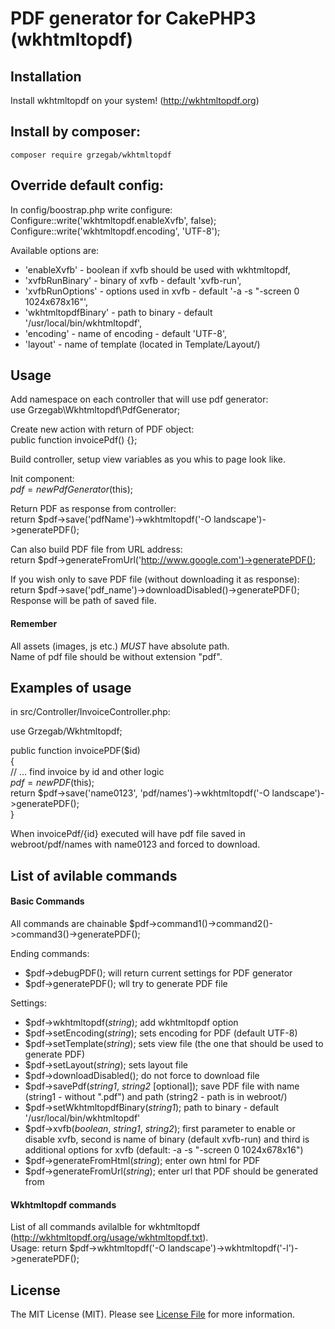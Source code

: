 PDF generator for CakePHP3 (wkhtmltopdf)
====================

Installation
--------------------

Install wkhtmltopdf on your system! (http://wkhtmltopdf.org)

## Install by composer:
``` $
composer require grzegab/wkhtmltopdf
```

## Override default config:
In config/boostrap.php write configure:  
Configure::write('wkhtmltopdf.enableXvfb', false);  
Configure::write('wkhtmltopdf.encoding', 'UTF-8');  

Available options are:   
* 'enableXvfb' - boolean if xvfb should be used with wkhtmltopdf,  
* 'xvfbRunBinary' - binary of xvfb - default 'xvfb-run',  
* 'xvfbRunOptions' - options used in xvfb - default '-a -s "-screen 0 1024x678x16"',  
* 'wkhtmltopdfBinary' - path to binary - default '/usr/local/bin/wkhtmltopdf',  
* 'encoding' - name of encoding - default 'UTF-8',  
* 'layout' - name of template (located in Template/Layout/)

Usage
-------------------
Add namespace  on each controller that will use pdf generator:  
use Grzegab\Wkhtmltopdf\PdfGenerator;  
  
Create new action with return of PDF object:  
public function invoicePdf() {};

Build controller, setup view variables as you whis to page look like.  

Init component:  
$pdf = new PdfGenerator($this);  

Return PDF as response from controller:  
return $pdf->save('pdfName')->wkhtmltopdf('-O landscape')->generatePDF();

Can also build PDF file from URL address:  
return $pdf->generateFromUrl('http://www.google.com')->generatePDF();  

If you wish only to save PDF file (without downloading it as response):  
return $pdf->save('pdf_name')->downloadDisabled()->generatePDF();  
Response will be path of saved file.

#### Remember
All assets (images, js etc.) *MUST* have absolute path.  
Name of pdf file should be without extension "pdf".  


## Examples of usage

in src/Controller/InvoiceController.php:  
  
use Grzegab/Wkhtmltopdf;  
  
public function invoicePDF($id)   
{  
    // ... find invoice by id and other logic  
    $pdf = new PDF($this);  
    return $pdf->save('name0123', 'pdf/names')->wkhtmltopdf('-O landscape')->generatePDF();  
}  
  
When invoicePdf/{id} executed will have pdf file saved in webroot/pdf/names with name0123 and forced to download.

## List of avilable commands 
#### Basic Commands
All commands are chainable $pdf->command1()->command2()->command3()->generatePDF();  

Ending commands:  
* $pdf->debugPDF(); will return current settings for PDF generator  
* $pdf->generatePDF(); wll try to generate PDF file

Settings:    
*  $pdf->wkhtmltopdf(*string*);  add wkhtmltopdf option  
*  $pdf->setEncoding(*string*);  sets encoding for PDF (default UTF-8)  
*  $pdf->setTemplate(*string*);  sets view file (the one that should be used to generate PDF)  
*  $pdf->setLayout(*string*);    sets layout file  
*  $pdf->downloadDisabled();     do not force to download file  
*  $pdf->savePdf(*string1*, *string2* [optional]);  save PDF file with name (string1 - without ".pdf") and path (string2 - path is in webroot/)  
*  $pdf->setWkhtmltopdfBinary(*string1*);    path to binary - default '/usr/local/bin/wkhtmltopdf'  
*  $pdf->xvfb(*boolean*, *string1*, *string2*);    first parameter to enable or disable xvfb, second is name of binary (default xvfb-run) and third is additional options for xvfb (default: -a -s "-screen 0 1024x678x16")  
*  $pdf->generateFromHtml(*string*);    enter own html for PDF
*  $pdf->generateFromUrl(*string*);     enter url that PDF should be generated from

#### Wkhtmltopdf commands
List of all commands avilalble for wkhtmltopdf (http://wkhtmltopdf.org/usage/wkhtmltopdf.txt).  
Usage: return $pdf->wkhtmltopdf('-O landscape')->wkhtmltopdf('-l')->generatePDF();

## License
The MIT License (MIT). Please see [License File](https://github.com/grzegab/wktohtmlpdf-cakephp3/blob/master/LICENSE) for more information.











